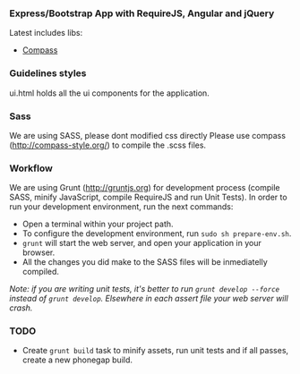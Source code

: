 ### Express/Bootstrap App with RequireJS, Angular and jQuery 

Latest includes libs:
- [Compass](http://compass-style.org/) 

### Guidelines styles 
ui.html holds all the ui components for the application.

### Sass

We are using SASS, please dont modified css directly
Please use compass (http://compass-style.org/) to compile the .scss files.

### Workflow

We are using Grunt (http://gruntjs.org) for development process (compile SASS, minify JavaScript, compile RequireJS and run Unit Tests). In order to run your development environment, run the next commands:

- Open a terminal within your project path.
- To configure the development environment, run `sudo sh prepare-env.sh`.
- `grunt` will start the web server, and open your application in your browser.
- All the changes you did make to the SASS files will be inmediatelly compiled.

_Note: if you are writing unit tests, it's better to run `grunt develop --force` instead of `grunt develop`. Elsewhere in each assert file your web server will crash._

### TODO
- Create `grunt build` task to minify assets, run unit tests and if all passes, create a new phonegap build.
